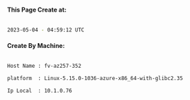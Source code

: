
   
#### This Page Create at:

```bash

2023-05-04 - 04:59:12 UTC

```

#### Create By Machine:

```bash

Host Name : fv-az257-352

platform  : Linux-5.15.0-1036-azure-x86_64-with-glibc2.35

Ip Local  : 10.1.0.76

```

